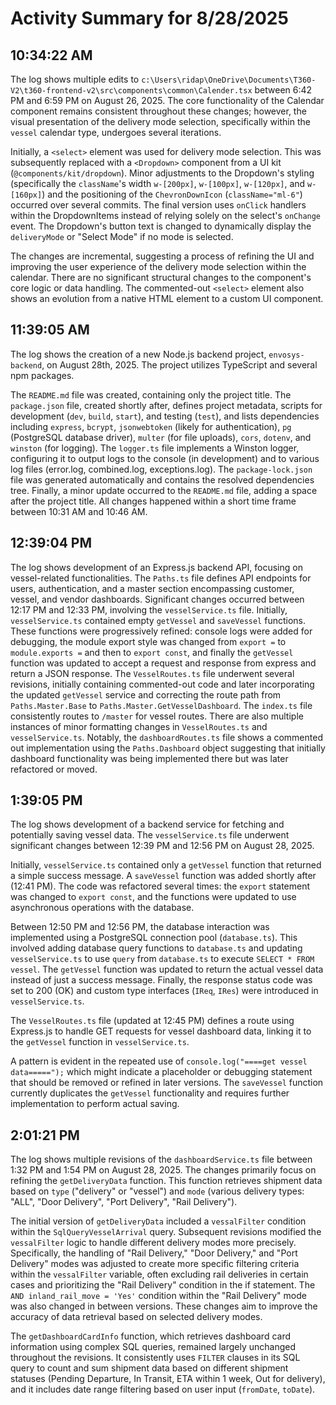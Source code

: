 # Activity Summary for 8/28/2025

## 10:34:22 AM
The log shows multiple edits to `c:\Users\ridap\OneDrive\Documents\T360-V2\t360-frontend-v2\src\components\common\Calender.tsx` between 6:42 PM and 6:59 PM on August 26, 2025.  The core functionality of the Calendar component remains consistent throughout these changes; however, the visual presentation of the delivery mode selection, specifically within the `vessel` calendar type, undergoes several iterations.

Initially, a `<select>` element was used for delivery mode selection. This was subsequently replaced with a `<Dropdown>` component from a UI kit (`@components/kit/dropdown`).  Minor adjustments to the Dropdown's styling (specifically the `className`'s width `w-[200px]`, `w-[100px]`, `w-[120px]`, and `w-[160px]`) and the positioning of the `ChevronDownIcon` (`className="ml-6"`) occurred over several commits.  The final version uses `onClick` handlers within the DropdownItems instead of relying solely on the select's `onChange` event.  The Dropdown's button text is changed to dynamically display the `deliveryMode` or "Select Mode" if no mode is selected.

The changes are incremental, suggesting a process of refining the UI and improving the user experience of the delivery mode selection within the calendar.  There are no significant structural changes to the component's core logic or data handling.  The commented-out `<select>` element also shows an evolution from a native HTML element to a custom UI component.


## 11:39:05 AM
The log shows the creation of a new Node.js backend project, `envosys-backend`, on August 28th, 2025.  The project utilizes TypeScript and several npm packages.

The `README.md` file was created, containing only the project title.  The `package.json` file, created shortly after, defines project metadata, scripts for development (`dev`, `build`, `start`), and testing (`test`),  and lists dependencies including `express`, `bcrypt`, `jsonwebtoken` (likely for authentication), `pg` (PostgreSQL database driver), `multer` (for file uploads), `cors`, `dotenv`, and `winston` (for logging).  The `logger.ts` file implements a Winston logger, configuring it to output logs to the console (in development) and to various log files (error.log, combined.log, exceptions.log).  The `package-lock.json` file was generated automatically and contains the resolved dependencies tree.  Finally, a minor update occurred to the `README.md` file, adding a space after the project title.  All changes happened within a short time frame between 10:31 AM and 10:46 AM.


## 12:39:04 PM
The log shows development of an Express.js backend API, focusing on vessel-related functionalities.  The `Paths.ts` file defines API endpoints for users, authentication, and a master section encompassing customer, vessel, and vendor dashboards.  Significant changes occurred between 12:17 PM and 12:33 PM, involving the `vesselService.ts` file. Initially,  `vesselService.ts` contained empty `getVessel` and `saveVessel` functions.  These functions were progressively refined:  console logs were added for debugging, the module export style was changed from `export =` to `module.exports =` and then to  `export const`, and finally the `getVessel` function was updated to accept a request and response from express and return a JSON response.  The `VesselRoutes.ts` file underwent several revisions, initially containing commented-out code and later incorporating the updated `getVessel` service and correcting the route path from  `Paths.Master.Base` to `Paths.Master.GetVesselDashboard`. The `index.ts` file consistently routes to `/master` for vessel routes.  There are also multiple instances of minor formatting changes in  `VesselRoutes.ts` and `vesselService.ts`.  Notably, the `dashboardRoutes.ts` file shows a commented out implementation using the `Paths.Dashboard` object suggesting that initially dashboard functionality was being implemented there but was later refactored or moved.


## 1:39:05 PM
The log shows development of a backend service for fetching and potentially saving vessel data.  The `vesselService.ts` file underwent significant changes between 12:39 PM and 12:56 PM on August 28, 2025.

Initially, `vesselService.ts` contained only a `getVessel` function that returned a simple success message.  A `saveVessel` function was added shortly after (12:41 PM).  The code was refactored several times:  the `export` statement was changed to `export const`, and the functions were updated to use asynchronous operations with the database.

Between 12:50 PM and 12:56 PM, the database interaction was implemented using a PostgreSQL connection pool (`database.ts`).  This involved adding database query functions to `database.ts` and updating `vesselService.ts` to use `query` from `database.ts` to execute `SELECT * FROM vessel`.  The `getVessel` function was updated to return the actual vessel data instead of just a success message.  Finally, the response status code was set to 200 (OK) and custom type interfaces (`IReq`, `IRes`) were introduced in `vesselService.ts`.

The `VesselRoutes.ts` file (updated at 12:45 PM) defines a route using Express.js to handle GET requests for vessel dashboard data, linking it to the `getVessel` function in `vesselService.ts`.

A pattern is evident in the repeated use of `console.log("====get vessel data=====");` which might indicate a placeholder or debugging statement that should be removed or refined in later versions.  The `saveVessel` function currently duplicates the `getVessel` functionality and requires further implementation to perform actual saving.


## 2:01:21 PM
The log shows multiple revisions of the `dashboardService.ts` file between 1:32 PM and 1:54 PM on August 28, 2025.  The changes primarily focus on refining the `getDeliveryData` function.  This function retrieves shipment data based on  `type` ("delivery" or "vessel") and `mode` (various delivery types: "ALL", "Door Delivery", "Port Delivery", "Rail Delivery").

The initial version of `getDeliveryData` included a `vessalFilter` condition within the `SqlQueryVesselArrival` query.  Subsequent revisions modified the `vessalFilter` logic to handle different delivery modes more precisely.  Specifically, the handling of "Rail Delivery," "Door Delivery," and "Port Delivery" modes was adjusted to create more specific filtering criteria within the `vessalFilter` variable, often excluding rail deliveries in certain cases and prioritizing the "Rail Delivery" condition in the if statement.  The  `AND inland_rail_move = 'Yes'` condition within the "Rail Delivery" mode was also changed in between versions.  These changes aim to improve the accuracy of data retrieval based on selected delivery modes.

The `getDashboardCardInfo` function, which retrieves dashboard card information using complex SQL queries, remained largely unchanged throughout the revisions.  It consistently uses `FILTER` clauses in its SQL query to count and sum shipment data based on different shipment statuses (Pending Departure, In Transit, ETA within 1 week, Out for delivery), and it includes date range filtering based on user input (`fromDate`, `toDate`).
